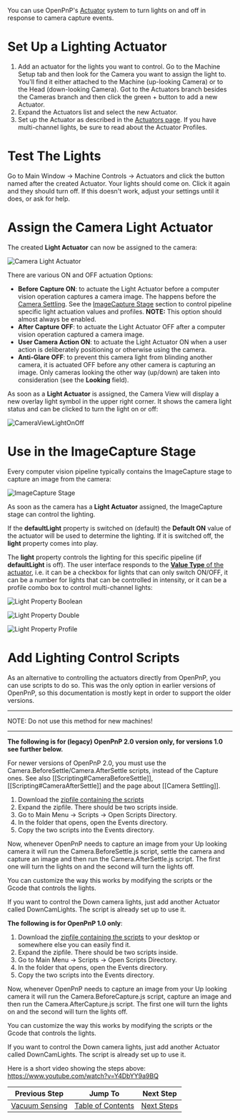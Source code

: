 You can use OpenPnP's [Actuator](https://github.com/openpnp/openpnp/wiki/Setup-and-Calibration:-Actuators) system to turn lights on and off in response to camera capture events.

# Set Up a Lighting Actuator

1. Add an actuator for the lights you want to control. Go to the Machine Setup tab and then look for the Camera you want to assign the light to. You'll find it either attached to the Machine (up-looking Camera) or to the Head (down-looking Camera). Got to the Actuators branch besides the Cameras branch and then click the green + button to add a new Actuator.
2. Expand the Actuators list and select the new Actuator.
3. Set up the Actuator as described in the [Actuators page](https://github.com/openpnp/openpnp/wiki/Setup-and-Calibration:-Actuators). If you have multi-channel lights, be sure to read about the Actuator Profiles. 

# Test The Lights

Go to Main Window -> Machine Controls -> Actuators and click the button named after the created Actuator. Your lights should come on. Click it again and they should turn off. If this doesn't work, adjust your settings until it does, or ask for help.

# Assign the Camera Light Actuator

The created **Light Actuator** can now be assigned to the camera:

![Camera Light Actuator](https://user-images.githubusercontent.com/9963310/104466458-8db7b300-55b5-11eb-8674-b554fc44ce54.png)

There are various ON and OFF actuation Options:

* **Before Capture ON**: to actuate the Light Actuator before a computer vision operation captures a camera image. The happens before the [Camera Settling](/openpnp/openpnp/wiki/Camera-Settling). See the [ImageCapture Stage](#use-in-the-imagecapture-stage) section to control pipeline specific light actuation values and profiles. **NOTE:** This option should almost always be enabled. 
* **After Capture OFF**: to actuate the Light Actuator OFF after a computer vision operation captured a camera image. 
* **User Camera Action ON**: to actuate the Light Actuator ON when a user action is deliberately positioning or otherwise using the camera. 
* **Anti-Glare OFF**: to prevent this camera light from blinding another camera, it is actuated OFF before any other camera is capturing an image. Only cameras looking the other way (up/down) are taken into consideration (see the **Looking** field). 

As soon as a **Light Actuator** is assigned, the Camera View will display a new overlay light symbol in the upper right corner. It shows the camera light status and can be clicked to turn the light on or off:
 
![CameraViewLightOnOff](https://user-images.githubusercontent.com/9963310/103424966-9e2c5e80-4baf-11eb-8eac-a20844fed4e8.gif)

# Use in the ImageCapture Stage 

Every computer vision pipeline typically contains the ImageCapture stage to capture an image from the camera:

![ImageCapture Stage](https://user-images.githubusercontent.com/9963310/103425063-2874c280-4bb0-11eb-9ce2-e2ce715f39a9.png)

As soon as the camera has a **Light Actuator** assigned, the ImageCapture stage can control the lighting. 

If the **defaultLight** property is switched on (default) the **Default ON** value of the actuator will be used to determine the lighting. If it is switched off, the **light** property comes into play.

The **light** property controls the lighting for this specific pipeline (if **defaultLight** is off). The user interface responds to the [**Value Type** of the actuator](https://github.com/openpnp/openpnp/wiki/Setup-and-Calibration:-Actuators#actuator-value-type), i.e. it can be a checkbox for lights that can only switch ON/OFF, it can be a number for lights that can be controlled in intensity, or it can be a profile combo box to control multi-channel lights:

![Light Property Boolean](https://user-images.githubusercontent.com/9963310/103425237-53abe180-4bb1-11eb-93f0-b212953113f5.png) 

![Light Property Double](https://user-images.githubusercontent.com/9963310/103425242-61f9fd80-4bb1-11eb-949d-0c62382d5c65.png)  

![Light Property Profile](https://user-images.githubusercontent.com/9963310/103425285-a7b6c600-4bb1-11eb-9ba6-b94eaa55a34c.png)

# Add Lighting Control Scripts
As an alternative to controlling the actuators directly from OpenPnP, you can use scripts to do so. This was the only option in earlier versions of OpenPnP, so this documentation is mostly kept in order to support the older versions. 
___
NOTE: Do not use this method for new machines! 
___

**The following is for (legacy) OpenPnP 2.0 version only, for versions 1.0 see further below.**

For newer versions of OpenPnP 2.0, you must use the Camera.BeforeSettle/Camera.AfterSettle scripts, instead of the Capture ones. See also [[Scripting#CameraBeforeSettle]], [[Scripting#CameraAfterSettle]] and the page about [[Camera Settling]].

1. Download the [zipfile containing the scripts](https://github.com/ozzysv/Camera-Lighting-openpnp/raw/master/Camera%20Lighting.zip)
2. Expand the zipfile. There should be two scripts inside.
3. Go to Main Menu -> Scripts -> Open Scripts Directory.
4. In the folder that opens, open the Events directory.
5. Copy the two scripts into the Events directory.

Now, whenever OpenPnP needs to capture an image from your Up looking camera it will run the Camera.BeforeSettle.js script, settle the camera and capture an image and then run the Camera.AfterSettle.js script. The first one will turn the lights on and the second will turn the lights off.

You can customize the way this works by modifying the scripts or the Gcode that controls the lights.

If you want to control the Down camera lights, just add another Actuator called DownCamLights. The script is already set up to use it.

**The following is for OpenPnP 1.0 only**:

1. Download the [zipfile containing the scripts](https://gist.github.com/vonnieda/1bed59fe30c637b88470e0ca3cb5d05d/archive/fb9682a01708e3555f44d26469df7c81007be34a.zip) 
to your desktop or somewhere else you can easily find it.
2. Expand the zipfile. There should be two scripts inside.
3. Go to Main Menu -> Scripts -> Open Scripts Directory.
4. In the folder that opens, open the Events directory.
5. Copy the two scripts into the Events directory.

Now, whenever OpenPnP needs to capture an image from your Up looking camera it will run the Camera.BeforeCapture.js script, capture an image and then run the Camera.AfterCapture.js script. The first one will turn the lights on and the second will turn the lights off.

You can customize the way this works by modifying the scripts or the Gcode that controls the lights.

If you want to control the Down camera lights, just add another Actuator called DownCamLights. The script is already set up to use it.

Here is a short video showing the steps above: https://www.youtube.com/watch?v=Y4DbYY9a9BQ


| Previous Step                 | Jump To                 | Next Step                                   |
| ----------------------------- | ----------------------- | ------------------------------------------- |
| [Vacuum Sensing](https://github.com/openpnp/openpnp/wiki/Setup-and-Calibration%3A-Vacuum-Sensing) | [Table of Contents](https://github.com/openpnp/openpnp/wiki/Setup-and-Calibration) | [Next Steps](https://github.com/openpnp/openpnp/wiki/Setup-and-Calibration%3A-Next-Steps) |